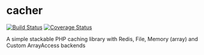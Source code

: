 cacher
======

[![Build Status](https://travis-ci.org/joegreen0991/cacher.svg?branch=master)](https://travis-ci.org/joegreen0991/cacher) [![Coverage Status](http://img.shields.io/coveralls/joegreen0991/cacher.svg)](https://coveralls.io/r/joegreen0991/cacher)

A simple stackable PHP caching library with Redis, File, Memory (array) and Custom ArrayAccess backends
